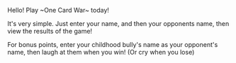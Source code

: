 Hello! Play ~One Card War~ today!

It's very simple. Just enter your name, and then your opponents name, then view the results of the game!

For bonus points, enter your childhood bully's name as your opponent's name, then laugh at them when you win! (Or cry when you lose)
